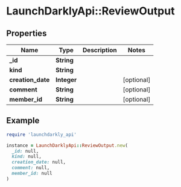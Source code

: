# LaunchDarklyApi::ReviewOutput

## Properties

| Name | Type | Description | Notes |
| ---- | ---- | ----------- | ----- |
| **_id** | **String** |  |  |
| **kind** | **String** |  |  |
| **creation_date** | **Integer** |  | [optional] |
| **comment** | **String** |  | [optional] |
| **member_id** | **String** |  | [optional] |

## Example

```ruby
require 'launchdarkly_api'

instance = LaunchDarklyApi::ReviewOutput.new(
  _id: null,
  kind: null,
  creation_date: null,
  comment: null,
  member_id: null
)
```

